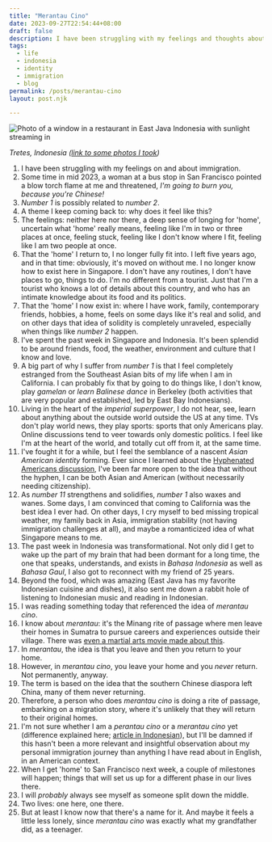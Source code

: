```yaml
---
title: "Merantau Cino"
date: 2023-09-27T22:54:44+08:00
draft: false
description: I have been struggling with my feelings and thoughts about immigration. Turns out, it's a problem with how painfully not specific English can be.
tags: 
  - life
  - indonesia
  - identity
  - immigration
  - blog
permalink: /posts/merantau-cino
layout: post.njk

---
```


![Photo of a window in a restaurant in East Java Indonesia with sunlight streaming in](/img/eastjava.jpg "A scan of a film photo of a wooden table in Tretes, Indonesia with light coming in through the window, making it a very atmospheric picture")

*Tretes, Indonesia ([link to some photos I took](https://micro.popagandhi.com/2023/09/26/roadtrip-to-tretes.html))*

1. I have been struggling with my feelings on and about immigration. 
2. Some time in mid 2023, a woman at a bus stop in San Francisco pointed a blow torch flame at me and threatened, *I'm going to burn you, because you're Chinese!*
3. *Number 1* is possibly related to *number 2*.
4. A theme I keep coming back to: why does it feel like this?
5. The feelings: neither here nor there, a deep sense of longing for 'home', uncertain what 'home' really means, feeling like I'm in two or three places at once, feeling stuck, feeling like I don't know where I fit, feeling like I am two people at once.
6. That the 'home' I return to, I no longer fully fit into. I left five years ago, and in that time: obviously, it's moved on without me. I no longer know how to exist here in Singapore. I don't have any routines, I don't have places to go, things to do. I'm no different from a tourist. Just that I'm a tourist who knows a lot of details about this country, and who has an intimate knowledge about its food and its politics.
7. That the 'home' I now exist in: where I have work, family, contemporary friends, hobbies, a home, feels on some days like it's real and solid, and on other days that idea of solidity is completely unraveled, especially when things like *number 2* happen.
8. I've spent the past week in Singapore and Indonesia. It's been splendid to be around friends, food, the weather, environment and culture that I know and love.
9. A big part of why I suffer from *number 1* is that I feel completely estranged from the Southeast Asian bits of my life when I am in California. I can probably fix that by going to do things like, I don't know, play *gamelan* or *learn Balinese dance* in Berkeley (both activities that are very popular and established, led by East Bay Indonesians).
10. Living in the heart of the *imperial superpower*, I do not hear, see, learn about anything about the outside world outside the US at any time. TVs don't play world news, they play sports: sports that only Americans play. Online discussions tend to veer towards only domestic politics. I feel like I'm at the heart of the world, and totally cut off from it, at the same time.
11. I've fought it for a while, but I feel the semblance of a nascent *Asian American identity* forming. Ever since I learned about the [Hyphenated Americans discussion](https://www.aaja.org/2021/06/11/aaja-commends-the-new-york-times-decision-to-drop-the-hyphen-in-asian-american/), I've been far more open to the idea that without the hyphen, I can be both Asian and American (without necessarily needing citizenship). 
12. As *number 11* strengthens and solidifies, *number 1* also waxes and wanes. Some days, I am convinced that coming to California was the best idea I ever had. On other days, I cry myself to bed missing tropical weather, my family back in Asia, immigration stability (not having immigration challenges at all), and maybe a romanticized idea of what Singapore means to me.
13. The past week in Indonesia was transformational. Not only did I get to wake up the part of my brain that had been dormant for a long time, the one that speaks, understands, and exists in *Bahasa Indonesia* as well as *Bahasa Gaul*, I also got to reconnect with my friend of 25 years. 
14. Beyond the food, which was amazing (East Java has my favorite Indonesian cuisine and dishes), it also sent me down a rabbit hole of listening to Indonesian music and reading in Indonesian.
15. I was reading something today that referenced the idea of *merantau cino*.
16. I know about *merantau*: it's the Minang rite of passage where men leave their homes in Sumatra to pursue careers and experiences outside their village. There was [even a martial arts movie made about this](https://en.wikipedia.org/wiki/Merantau).
17. In *merantau*, the idea is that you leave and then you return to your home.
18. However, in *merantau cino*, you leave your home and you *never* return. Not permanently, anyway.
19. The term is based on the idea that the southern Chinese diaspora left China, many of them never returning.
20. Therefore, a person who does *merantau cino* is doing a rite of passage, embarking on a migration story, where it's unlikely that they will return to their original homes.
21. I'm not sure whether I am a *perantau cino* or a *merantau cino* yet (difference explained here; [article in Indonesian](https://www.kompasiana.com/tjiptadinataeffendi21may43/6072d213d541df56a242f632/beda-antara-perantau-cino-dan-merantau-cino)), but I'll be damned if this hasn't been a more relevant and insightful observation about my personal immigration journey than anything I have read about in English, in an American context. 
22. When I get 'home' to San Francisco next week, a couple of milestones will happen; things that will set us up for a different phase in our lives there. 
23. I will *probably* always see myself as someone split down the middle.
24. Two lives: one here, one there.
25. But at least I know now that there's a name for it. And maybe it feels a little less lonely, since *merantau cino* was exactly what my grandfather did, as a teenager.